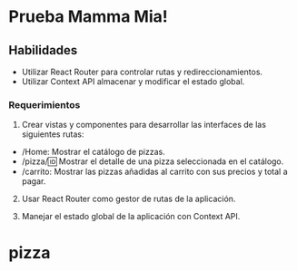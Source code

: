 # Prueba Mamma Mia!

## Habilidades
* Utilizar React Router para controlar rutas y redireccionamientos.
* Utilizar Context API almacenar y modificar el estado global.

### Requerimientos

1. Crear vistas y componentes para desarrollar las interfaces de las siguientes rutas:
  * /Home: Mostrar el catálogo de pizzas.
  * /pizza/:id: Mostrar el detalle de una pizza seleccionada en el catálogo.
  * /carrito: Mostrar las pizzas añadidas al carrito con sus precios y total a pagar.

2. Usar React Router como gestor de rutas de la aplicación.

3. Manejar el estado global de la aplicación con Context API.





# pizza
